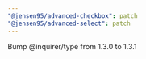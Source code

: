 ```yaml
---
"@jensen95/advanced-checkbox": patch
"@jensen95/advanced-select": patch
---
```


Bump @inquirer/type from 1.3.0 to 1.3.1

